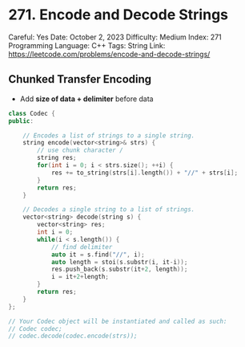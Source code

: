 # 271. Encode and Decode Strings

Careful: Yes
Date: October 2, 2023
Difficulty: Medium
Index: 271
Programming Language: C++
Tags: String
Link: https://leetcode.com/problems/encode-and-decode-strings/

## Chunked **Transfer Encoding**

- Add **size of data + delimiter** before data

```cpp
class Codec {
public:

    // Encodes a list of strings to a single string.
    string encode(vector<string>& strs) {
        // use chunk character /
        string res;
        for(int i = 0; i < strs.size(); ++i) {
            res += to_string(strs[i].length()) + "//" + strs[i];
        }
        return res;
    }

    // Decodes a single string to a list of strings.
    vector<string> decode(string s) {
        vector<string> res;
        int i = 0;
        while(i < s.length()) {
            // find delimiter
            auto it = s.find("//", i);
            auto length = stoi(s.substr(i, it-i));
            res.push_back(s.substr(it+2, length));
            i = it+2+length;
        }
        return res;
    }
};

// Your Codec object will be instantiated and called as such:
// Codec codec;
// codec.decode(codec.encode(strs));
```
